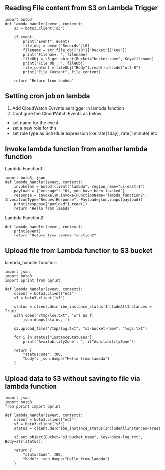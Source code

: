 ## Reading File content from S3 on Lambda Trigger
```
import boto3
def lambda_handler(event, context):
    s3 = boto3.client("s3")

    if event:
        print("Event", event)
        file_obj = event["Records"][0]
        filename = str(file_obj["s3"]["bucket"]["key"])
        print("Filename: ", filename)
        fileObj = s3.get_object(Bucket="bucket-name", Key=filename)
        print("File Obj: ", fileObj)
        file_content = fileObj["Body"].read().decode("utf-8")
        print("File Content", file_content)
    
    return "Return from lambda"
```

## Setting cron job on lambda
1. Add CloudWatch Evevnts as trigger in lambda function
2. Configure the CloudWatch Events as below
- set name for the event
- set a new role for this
- set role type as Schedule expression like rate(1 day), rate(1 minute) etc

## Invoke lambda function from another lambda function

Lambda Function1:
```
import boto3, json
def lambda_handler(event, context):
    invokelam = boto3.client("lambda", region_name="us-east-1")
    payload = {"message": "Hi, you have been invoked"}
    response = invokelam.invoke(FunctionName="lambda_function2", InvocationType="RequestResponse", Payload=json.dumps(payload))
    print(response["payload"].read())
    return "Hello from lambda"
```

Lambda Function2:
```
def lambda_handler(event, context):
    print(event)
    return "Return from lambda function2"
```

## Upload file from Lambda function to S3 bucket
lambda_handler function:
```
import json
import boto3
import pprint from pprint

def lambda_handler(event, context):
    client = boto3.client("ec2")
    s3 = boto3.client("s3")

    status = client.describe_instance_status(IncludeAllInstances = True)
    with open("/tmp/log.txt", "w") as f:
        json.dumps(status, f)
    
    s3.upload_file("/tmp/log.txt", "s3-bucket-name", "logs.txt")

    for i in status["InstanceStatuses"]:
        print("AvailabilityZone : ", i["AvailabilityZone"])

    return {
        "statusCode": 200,
        "body": json.dumps("Hello from lambda")
    }
```

## Upload data to S3 without saving to file via lambda function
```
import json
import boto3
from pprint import pprint

def lambda_handler(event, context):
    client = boto3.client("ec2")
    s3 = boto3.client("s3")
    status = client.describe_instance_status(IncludeAllInstances=True)

    s3.put_object(Bucket="s3_bucket_name", Key="data-log.txt", Body=str(status))

    return {
        "statusCode": 200,
        "body": json.dumps("Hello from lambda")
    }
```
